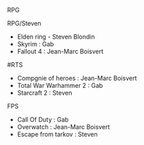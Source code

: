 RPG

RPG/Steven
- Elden ring - Steven Blondin
- Skyrim : Gab
- Fallout 4 : Jean-Marc Boisvert

#RTS

- Compgnie of heroes : Jean-Marc Boisvert
- Total War Warhammer 2 : Gab
- Starcraft 2 : Steven

FPS

- Call Of Duty : Gab
- Overwatch : Jean-Marc Boisvert
- Escape from tarkov : Steven
